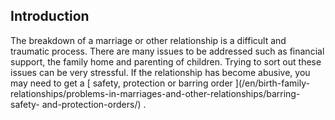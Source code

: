 ##  Introduction

The breakdown of a marriage or other relationship is a difficult and traumatic
process. There are many issues to be addressed such as financial support, the
family home and parenting of children. Trying to sort out these issues can be
very stressful. If the relationship has become abusive, you may need to get a
[ safety, protection or barring order ](/en/birth-family-
relationships/problems-in-marriages-and-other-relationships/barring-safety-
and-protection-orders/) .
